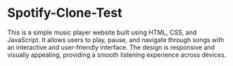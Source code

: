 # Spotify-Clone-Test
This is a simple music player website built using HTML, CSS, and JavaScript. It allows users to play, pause, and navigate through songs with an interactive and user-friendly interface. The design is responsive and visually appealing, providing a smooth listening experience across devices.
